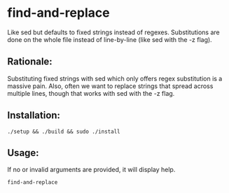 # find-and-replace

Like sed but defaults to fixed strings instead of regexes. Substitutions are done on the whole file instead of line-by-line (like sed with the -z flag).

## Rationale:

Substituting fixed strings with sed which only offers regex substitution is a massive pain. Also, often we want to replace strings that spread across multiple lines, though that works with sed with the -z flag.

## Installation:

```
./setup && ./build && sudo ./install
```

## Usage:

If no or invalid arguments are provided, it will display help.

```
find-and-replace
```
